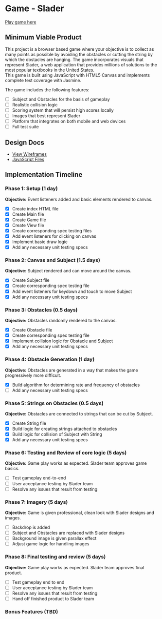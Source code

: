 # Game - Slader

[Play game here][live]

[live]: http://

## Minimum Viable Product

This project is a browser based game where your objective is to collect as many points as possible
by avoiding the obstacles or cutting the string by which the obstacles are hanging.
The game incorporates visuals that represent Slader, a web application that
provides millions of solutions to the most popular textbooks in the United States.    
This game is built using JavaScript with HTML5 Canvas and implements complete test coverage with Jasmine.

The game includes the following features:


- [ ] Subject and Obstacles for the basis of gameplay
- [ ] Realistic collision logic
- [ ] Scoring system that will persist high scores locally
- [ ] Images that best represent Slader
- [ ] Platform that integrates on both mobile and web devices
- [ ] Full test suite

## Design Docs
* [View Wireframes][views]
* [JavaScript Files][components]

[views]: ./documents/views.md
[components]: ./documents/jscomponents.md

## Implementation Timeline

### Phase 1: Setup (1 day)

**Objective:** Event listeners added and basic elements rendered to canvas.

- [x] Create index HTML file
- [x] Create Main file
- [x] Create Game file
- [x] Create View file
- [x] Create corresponding spec testing files
- [x] Add event listeners for clicking on canvas
- [x] Implement basic draw logic
- [x] Add any necessary unit testing specs

### Phase 2: Canvas and Subject (1.5 days)

**Objective:** Subject rendered and can move around the canvas.

- [x] Create Subject file
- [x] Create corresponding spec testing file
- [x] Add event listeners for keydown and touch to move Subject
- [x] Add any necessary unit testing specs

### Phase 3: Obstacles (0.5 days)

**Objective:** Obstacles randomly rendered to the canvas.

- [x] Create Obstacle file
- [x] Create corresponding spec testing file
- [x] Implement collision logic for Obstacle and Subject
- [x] Add any necessary unit testing specs

### Phase 4: Obstacle Generation (1 day)

**Objective:** Obstacles are generated in a way that makes the game progressively more difficult.

- [x] Build algorithm for determining rate and frequency of obstacles
- [ ] Add any necessary unit testing specs

### Phase 5: Strings on Obstacles (0.5 days)

**Objective:** Obstacles are connected to strings that can be cut by Subject.

- [x] Create String file
- [x] Build logic for creating strings attached to obstacles
- [x] Build logic for collision of Subject with String
- [x] Add any necessary unit testing specs

### Phase 6: Testing and Review of core logic (5 days)

**Objective:** Game play works as expected.  Slader team approves game basics.

- [ ] Test gameplay end-to-end
- [ ] User acceptance testing by Slader team
- [ ] Resolve any issues that result from testing

### Phase 7: Imagery (5 days)

**Objective:** Game is given professional, clean look with Slader designs and images.

- [ ] Backdrop is added
- [ ] Subject and Obstacles are replaced with Slader designs
- [ ] Background image is given parallax effect
- [ ] Adjust game logic for handling images

### Phase 8: Final testing and review (5 days)

**Objective:** Game play works as expected.  Slader team approves final product.

- [ ] Test gameplay end to end
- [ ] User acceptance testing by Slader team
- [ ] Resolve any issues that result from testing
- [ ] Hand off finished product to Slader team

### Bonus Features (TBD)
